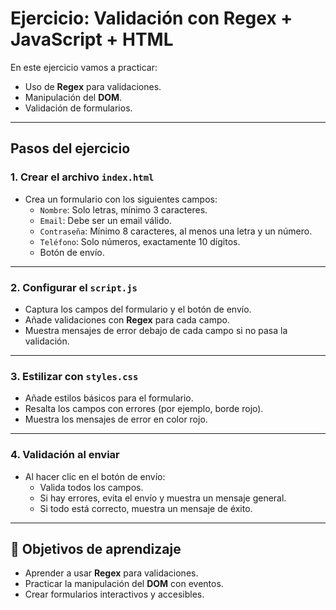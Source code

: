 # Ejercicio: Validación con Regex + JavaScript + HTML

En este ejercicio vamos a practicar:
- Uso de **Regex** para validaciones.
- Manipulación del **DOM**.
- Validación de formularios.

---

## Pasos del ejercicio

### 1. Crear el archivo `index.html`
- Crea un formulario con los siguientes campos:
  - `Nombre`: Solo letras, mínimo 3 caracteres.
  - `Email`: Debe ser un email válido.
  - `Contraseña`: Mínimo 8 caracteres, al menos una letra y un número.
  - `Teléfono`: Solo números, exactamente 10 dígitos.
  - Botón de envío.

---

### 2. Configurar el `script.js`
- Captura los campos del formulario y el botón de envío.
- Añade validaciones con **Regex** para cada campo.
- Muestra mensajes de error debajo de cada campo si no pasa la validación.

---

### 3. Estilizar con `styles.css`
- Añade estilos básicos para el formulario.
- Resalta los campos con errores (por ejemplo, borde rojo).
- Muestra los mensajes de error en color rojo.

---

### 4. Validación al enviar
- Al hacer clic en el botón de envío:
  - Valida todos los campos.
  - Si hay errores, evita el envío y muestra un mensaje general.
  - Si todo está correcto, muestra un mensaje de éxito.

---

## 🎯 Objetivos de aprendizaje

* Aprender a usar **Regex** para validaciones.
* Practicar la manipulación del **DOM** con eventos.
* Crear formularios interactivos y accesibles.
